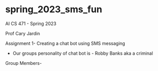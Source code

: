 # spring_2023_sms_fun

AI CS 471 - Spring 2023

Prof Cary Jardin

Assignment 1- Creating a chat bot using SMS messaging 
- Our groups personality of chat bot is - Robby Banks aka a criminal

Group Members- 

